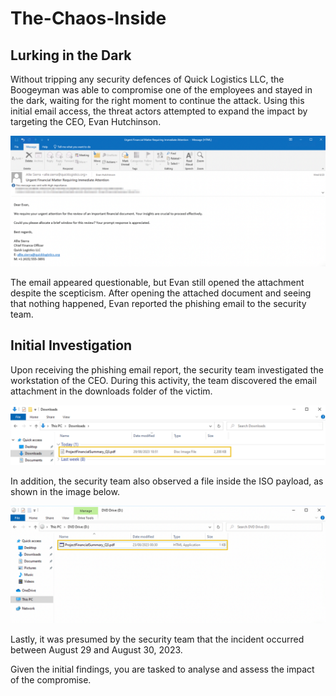 # The-Chaos-Inside

## Lurking in the Dark
Without tripping any security defences of Quick Logistics LLC, the Boogeyman was able to compromise one of the employees and stayed in the dark, waiting for the right moment to continue the attack. Using this initial email access, the threat actors attempted to expand the impact by targeting the CEO, Evan Hutchinson. 

<div>
<img src="https://github.com/Modern-Wizard/The-Chaos-Inside/blob/main/ss2.png" />
</div>

The email appeared questionable, but Evan still opened the attachment despite the scepticism. After opening the attached document and seeing that nothing happened, Evan reported the phishing email to the security team.

## Initial Investigation
Upon receiving the phishing email report, the security team investigated the workstation of the CEO. During this activity, the team discovered the email attachment in the downloads folder of the victim.

<div>
<img src="https://github.com/Modern-Wizard/The-Chaos-Inside/blob/main/ss3.png" />
</div>

In addition, the security team also observed a file inside the ISO payload, as shown in the image below.

<div>
<img src="https://github.com/Modern-Wizard/The-Chaos-Inside/blob/main/ss4.png" />
</div>

Lastly, it was presumed by the security team that the incident occurred between August 29 and August 30, 2023.

Given the initial findings, you are tasked to analyse and assess the impact of the compromise.
